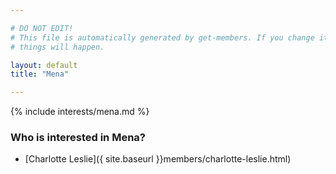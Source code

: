 ```yaml
---

# DO NOT EDIT!
# This file is automatically generated by get-members. If you change it, bad
# things will happen.

layout: default
title: "Mena"

---
```


{% include interests/mena.md %}

### Who is interested in Mena?


* [Charlotte Leslie]({ site.baseurl }}members/charlotte-leslie.html)

